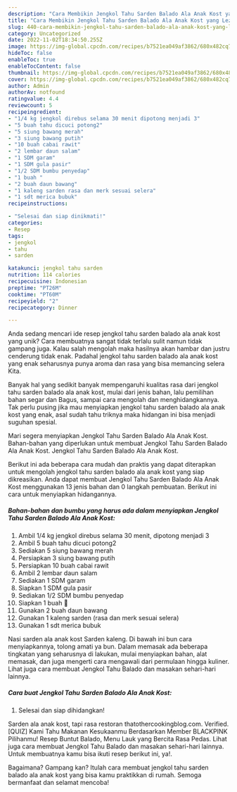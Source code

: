 ```yaml
---
description: "Cara Membikin Jengkol Tahu Sarden Balado Ala Anak Kost yang Lezat"
title: "Cara Membikin Jengkol Tahu Sarden Balado Ala Anak Kost yang Lezat"
slug: 440-cara-membikin-jengkol-tahu-sarden-balado-ala-anak-kost-yang-lezat
category: Uncategorized
date: 2022-11-02T18:34:50.255Z
image: https://img-global.cpcdn.com/recipes/b7521ea049af3862/680x482cq70/jengkol-tahu-sarden-balado-ala-anak-kost-foto-resep-utama.jpg
hideToc: false
enableToc: true
enableTocContent: false
thumbnail: https://img-global.cpcdn.com/recipes/b7521ea049af3862/680x482cq70/jengkol-tahu-sarden-balado-ala-anak-kost-foto-resep-utama.jpg
cover: https://img-global.cpcdn.com/recipes/b7521ea049af3862/680x482cq70/jengkol-tahu-sarden-balado-ala-anak-kost-foto-resep-utama.jpg
author: Admin
authorAv: notfound
ratingvalue: 4.4
reviewcount: 5
recipeingredient:
- "1/4 kg jengkol direbus selama 30 menit dipotong menjadi 3"
- "5 buah tahu dicuci potong2"
- "5 siung bawang merah"
- "3 siung bawang putih"
- "10 buah cabai rawit"
- "2 lembar daun salam"
- "1 SDM garam"
- "1 SDM gula pasir"
- "1/2 SDM bumbu penyedap"
- "1 buah "
- "2 buah daun bawang"
- "1 kaleng sarden rasa dan merk sesuai selera"
- "1 sdt merica bubuk"
recipeinstructions:

- "Selesai dan siap dinikmati!"
categories:
- Resep
tags:
- jengkol
- tahu
- sarden

katakunci: jengkol tahu sarden 
nutrition: 114 calories
recipecuisine: Indonesian
preptime: "PT26M"
cooktime: "PT60M"
recipeyield: "2"
recipecategory: Dinner

---
```





Anda sedang mencari ide resep jengkol tahu sarden balado ala anak kost yang unik? Cara membuatnya sangat tidak terlalu sulit namun tidak gampang juga. Kalau salah mengolah maka hasilnya akan hambar dan justru cenderung tidak enak. Padahal jengkol tahu sarden balado ala anak kost yang enak seharusnya punya aroma dan rasa yang bisa memancing selera Kita.





Banyak hal yang sedikit banyak mempengaruhi kualitas rasa dari jengkol tahu sarden balado ala anak kost, mulai dari jenis bahan, lalu pemilihan bahan segar dan Bagus, sampai cara mengolah dan menghidangkannya. Tak perlu pusing jika mau menyiapkan jengkol tahu sarden balado ala anak kost yang enak,      asal sudah tahu triknya maka hidangan ini bisa menjadi suguhan spesial.














Mari segera menyiapkan Jengkol Tahu Sarden Balado Ala Anak Kost. Bahan-bahan yang diperlukan untuk membuat Jengkol Tahu Sarden Balado Ala Anak Kost. Jengkol Tahu Sarden Balado Ala Anak Kost.






Berikut ini ada beberapa cara mudah dan praktis yang dapat diterapkan untuk mengolah jengkol tahu sarden balado ala anak kost yang siap dikreasikan. Anda dapat membuat Jengkol Tahu Sarden Balado Ala Anak Kost menggunakan 13 jenis bahan dan 0 langkah pembuatan. Berikut ini cara untuk menyiapkan hidangannya.

<!--inarticleads1-->

##### Bahan-bahan dan bumbu yang harus ada dalam menyiapkan Jengkol Tahu Sarden Balado Ala Anak Kost:

1. Ambil 1/4 kg jengkol direbus selama 30 menit, dipotong menjadi 3
1. Ambil 5 buah tahu dicuci potong2
1. Sediakan 5 siung bawang merah
1. Persiapkan 3 siung bawang putih
1. Persiapkan 10 buah cabai rawit
1. Ambil 2 lembar daun salam
1. Sediakan 1 SDM garam
1. Siapkan 1 SDM gula pasir
1. Sediakan 1/2 SDM bumbu penyedap
1. Siapkan 1 buah 🍅
1. Gunakan 2 buah daun bawang
1. Gunakan 1 kaleng sarden (rasa dan merk sesuai selera)
1. Gunakan 1 sdt merica bubuk


Nasi sarden ala anak kost Sarden kaleng. Di bawah ini bun cara menyiapkannya, tolong amati ya bun. Dalam memasak ada beberapa tingkatan yang seharusnya di lakukan, mulai menyiapkan bahan, alat memasak, dan juga mengerti cara mengawali dari permulaan hingga kuliner. Lihat juga cara membuat Jengkol Tahu Balado dan masakan sehari-hari lainnya. 

<!--inarticleads2-->

##### Cara buat Jengkol Tahu Sarden Balado Ala Anak Kost:


1. Selesai dan siap dihidangkan!

Sarden ala anak kost, tapi rasa restoran thatothercookingblog.com. Verified. [QUIZ] Kami Tahu Makanan Kesukaanmu Berdasarkan Member BLACKPINK Pilihanmu! Resep Buntut Balado, Menu Lauk yang Bercita Rasa Pedas. Lihat juga cara membuat Jengkol Tahu Balado dan masakan sehari-hari lainnya. Untuk membuatnya kamu bisa ikuti resep berikut ini, ya!. 

Bagaimana? Gampang kan? Itulah cara membuat jengkol tahu sarden balado ala anak kost yang bisa kamu praktikkan di rumah. Semoga bermanfaat dan selamat mencoba!
